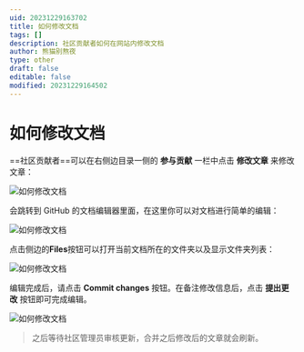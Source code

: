 ```yaml
---
uid: 20231229163702
title: 如何修改文档
tags: []
description: 社区贡献者如何在网站内修改文档
author: 熊猫别熬夜
type: other
draft: false
editable: false
modified: 20231229164502
---
```


# 如何修改文档

==社区贡献者==可以在右侧边目录一侧的 **参与贡献** 一栏中点击 **修改文章** 来修改文章：

![如何修改文档](https://cdn.pkmer.cn/images/202312291645294.png!pkmer)

会跳转到 GitHub 的文档编辑器里面，在这里你可以对文档进行简单的编辑：

![如何修改文档](https://cdn.pkmer.cn/images/202312291645295.png!pkmer)

点击侧边的**Files**按钮可以打开当前文档所在的文件夹以及显示文件夹列表：

![如何修改文档](https://cdn.pkmer.cn/images/202312291645296.png!pkmer)

编辑完成后，请点击 **Commit changes** 按钮。在备注修改信息后，点击 **提出更改** 按钮即可完成编辑。

![如何修改文档](https://cdn.pkmer.cn/images/202312291645297.png!pkmer)

> 之后等待社区管理员审核更新，合并之后修改后的文章就会刷新。
